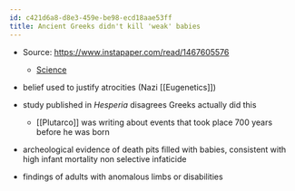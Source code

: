 ```yaml
---
id: c421d6a8-d8e3-459e-be98-ecd18aae53ff
title: Ancient Greeks didn't kill 'weak' babies
---
```


- Source: <https://www.instapaper.com/read/1467605576>

  - [Science](https://www.science.org/content/article/ancient-greeks-didn-t-kill-weak-babies-new-study-argues)

- belief used to justify atrocities (Nazi [[Eugenetics]])

- study published in *Hesperia* disagrees Greeks actually did this

  - [[Plutarco]] was writing about events that took place 700 years before he was born

- archeological evidence of death pits filled with babies, consistent with high infant mortality non selective infaticide

- findings of adults with anomalous limbs or disabilities

